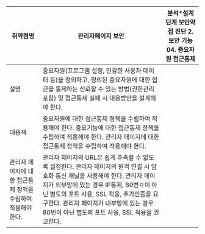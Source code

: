 

  취약점명 | 관리자페이지 보안 | 분석*설계단계 보안약점 진단 2. 보안 기능 04. 중요자원 접근통제
 ------------ | ------------- | ------------
 설명 | 중요자원(프로그램 설정, 민감한 사용자 데이터 등)을 정의하고, 정의된 중요자원에 대한 접근을 통제하는 신뢰할 수 있는 방법(권한관리 포함) 및 접근통제 실패 시 대응방안을 설계해야 한다. |
 대응책 | 중요자원에 대한 접근통제 정책을 수립하여 적용해야 한다. 중요기능에 대한 접근통제 정책을 수립하여 적용해야 한다. 관리자 페이지에 대한 접근통제 정책을 수립하여 적용해야 한다. |
 관리자 페이지에 대한 접근통제 정책을 수립하여 적용해야 한다. | 관리자 페이지의 URL은 쉽게 추측할 수 없도록 설정한다. 관리자 페이지의 원격 연결 시 암호화 통신 채널을 사용해야 한다. 관리자 페이지가 외부망에 있는 경우 IP통제, 80번ㅇ이 아닌 별도의 포트 사용, SSL 적용, 추가인증을 요구한다. 관리자 페이지가 내부망에 있는 경우 80번이 아닌 별도의 포트 사용, SSL 적용을 권고한다. |
